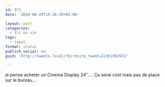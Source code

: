 ```yaml
---
id: 973
date: '2010-08-28T15:36:30+02:00'

layout: post
categories:
  - Vis ma vie
tags:
  - tweet
format: status
publish_social: no
guid: 'http://tweets.local/?birdsite_tweet=22361993972'

---
```


je pense acheter un Cinema Display 24″…. Ça serai cool mais pas de place sur le bureau…